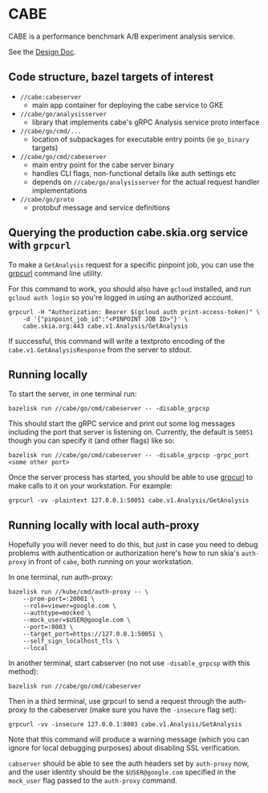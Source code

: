 # CABE

CABE is a performance benchmark A/B experiment analysis service.

See the [Design Doc](http://go/cabe-rpc).

## Code structure, bazel targets of interest

- `//cabe:cabeserver`
  - main app container for deploying the cabe service to GKE
- `//cabe/go/analysisserver`
  - library that implements cabe's gRPC Analysis service proto interface
- `//cabe/go/cmd/...`
  - location of subpackages for executable entry points (ie `go_binary` targets)
- `//cabe/go/cmd/cabeserver`
  - main entry point for the cabe server binary
  - handles CLI flags, non-functional details like auth settings etc
  - depends on `//cabe/go/analysisserver` for the actual request handler implementations
- `//cabe/go/proto`
  - protobuf message and service definitions

## Querying the production cabe.skia.org service with `grpcurl`

To make a `GetAnalysis` request for a specific pinpoint job, you can use the
[grpcurl](https://github.com/fullstorydev/grpcurl) command line utility.

For this command to work, you should also have `gcloud` installed, and run
`gcloud auth login` so you're logged in using an authorized account.

```
grpcurl -H "Authorization: Bearer $(gcloud auth print-access-token)" \
    -d '{"pinpoint_job_id":"<PINPOINT JOB ID>"}' \
    cabe.skia.org:443 cabe.v1.Analysis/GetAnalysis
```

If successful, this command will write a textproto encoding of the
`cabe.v1.GetAnalysisResponse` from the server to stdout.

## Running locally

To start the server, in one terminal run:

```
bazelisk run //cabe/go/cmd/cabeserver -- -disable_grpcsp
```

This should start the gRPC service and print out some log messages
including the port that server is listening on. Currently, the
default is `50051` though you can specify it (and other flags) like
so:

```
bazelisk run //cabe/go/cmd/cabeserver -- -disable_grpcsp -grpc_port <some other port>
```

Once the server process has started, you should be able to use
[grpcurl](https://github.com/fullstorydev/grpcurl) to make calls to it
on your workstation. For example:

```
grpcurl -vv -plaintext 127.0.0.1:50051 cabe.v1.Analysis/GetAnalysis
```

## Running locally with local auth-proxy

Hopefully you will never need to do this, but just in case you need
to debug problems with authentication or authorization here's how
to run skia's `auth-proxy` in front of `cabe`, both running on your
workstation.

In one terminal, run auth-proxy:

```
bazelisk run //kube/cmd/auth-proxy -- \
    --prom-port=:20001 \
    --role=viewer=google.com \
    --authtype=mocked \
    --mock_user=$USER@google.com \
    --port=:8003 \
    --target_port=https://127.0.0.1:50051 \
    --self_sign_localhost_tls \
    --local
```

In another terminal, start cabserver (no not use `-disable_grpcsp` with this method):

```
bazelisk run //cabe/go/cmd/cabeserver
```

Then in a third terminal, use grpcurl to send a request through the auth-proxy
to the cabeserver (make sure you have the `-insecure` flag set):

```
grpcurl -vv -insecure 127.0.0.1:8003 cabe.v1.Analysis/GetAnalysis
```

Note that this command will produce a warning message (which you can ignore for
local debugging purposes) about disabling SSL verification.

`cabserver` should be able to see the auth headers set by `auth-proxy` now, and the
user identity should be the `$USER@google.com` specified in the `mock_user` flag
passed to the `auth-proxy` command.

